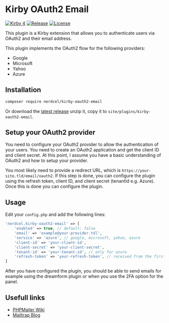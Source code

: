 # Kirby OAuth2 Email

[![Kirby 4](https://img.shields.io/badge/kirby-4-fb654f.svg)](https://getkirby.com)
[![Release](https://img.shields.io/github/v/release/nerdcel/kirby-oauth2-email)](https://github.com/nerdcel/kirby-oauth2-email/releases)
[![License](https://img.shields.io/github/license/nerdcel/kirby-oauth2-email)](https://github.com/nerdcel/kirby-oauth2-email/blob/main/LICENSE)

This plugin is a Kirby extension that allows you to authenticate users via OAuth2 and their email address.

This plugin implements the OAuth2 flow for the following providers:
- Google
- Microsoft
- Yahoo
- Azure

## Installation

```bash
composer require nerdcel/kirby-oauth2-email
```

Or download the [latest release](https://github.com/nerdcel/kirby-oauth2-email/releases) unzip it, copy it to `site/plugins/kirby-oauth2-email`.

## Setup your OAuth2 provider

You need to configure your OAuth2 provider to allow the authentication of your users.
You need to create an OAuth2 application and get the client ID and client secret. At this point, I assume you have a basic understanding of OAuth2 and how to setup your provider.

You most likely need to provide a redirect URL, which is `https://your-site.tld/email/oauth2`.
If this step is done, you can configure the plugin using the refresh token, client ID, and client secret (tenantId e.g. Azure).
Once this is done you can configure the plugin.

## Usage

Edit your `config.php` and add the following lines:

```php
'nerdcel.kirby-oauth2-email' => [
    'enabled' => true, // default: false
    'email' => 'example@your-provider.tdl',
    'service' => 'azure', // google, microsoft, yahoo, azure
    'client-id' => 'your-client-id',
    'client-secret' => 'your-client-secret',
    'tenant-id' => 'your-tenant-id', // only for azure
    'refresh-token' => 'your-refresh-token', // received from the first login
]
```

After you have configured the plugin, you should be able to send emails for example using the dreamform plugin or when you use the 2FA option for the panel.

## Usefull links

-   [PHPMailer Wiki](https://github.com/PHPMailer/PHPMailer/wiki/)
-   [Mailtrap Blog](https://mailtrap.io/blog/phpmailer-office-365/#Send-email-using-Outlook-SMTP)
